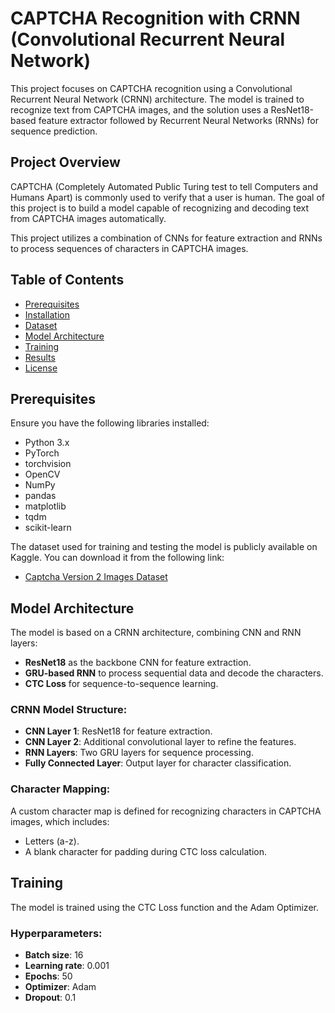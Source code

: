 # CAPTCHA Recognition with CRNN (Convolutional Recurrent Neural Network)

This project focuses on CAPTCHA recognition using a Convolutional Recurrent Neural Network (CRNN) architecture. The model is trained to recognize text from CAPTCHA images, and the solution uses a ResNet18-based feature extractor followed by Recurrent Neural Networks (RNNs) for sequence prediction.

## Project Overview

CAPTCHA (Completely Automated Public Turing test to tell Computers and Humans Apart) is commonly used to verify that a user is human. The goal of this project is to build a model capable of recognizing and decoding text from CAPTCHA images automatically.

This project utilizes a combination of CNNs for feature extraction and RNNs to process sequences of characters in CAPTCHA images.

## Table of Contents

- [Prerequisites](#prerequisites)
- [Installation](#installation)
- [Dataset](#dataset)
- [Model Architecture](#model-architecture)
- [Training](#training)
- [Results](#results)
- [License](#license)

## Prerequisites

Ensure you have the following libraries installed:

- Python 3.x
- PyTorch
- torchvision
- OpenCV
- NumPy
- pandas
- matplotlib
- tqdm
- scikit-learn

The dataset used for training and testing the model is publicly available on Kaggle. You can download it from the following link:

- [Captcha Version 2 Images Dataset](https://www.kaggle.com/shawon10/captcha-recognition)

## Model Architecture

The model is based on a CRNN architecture, combining CNN and RNN layers:

- **ResNet18** as the backbone CNN for feature extraction.
- **GRU-based RNN** to process sequential data and decode the characters.
- **CTC Loss** for sequence-to-sequence learning.

### CRNN Model Structure:

- **CNN Layer 1**: ResNet18 for feature extraction.
- **CNN Layer 2**: Additional convolutional layer to refine the features.
- **RNN Layers**: Two GRU layers for sequence processing.
- **Fully Connected Layer**: Output layer for character classification.

### Character Mapping:

A custom character map is defined for recognizing characters in CAPTCHA images, which includes:

- Letters (a-z).
- A blank character for padding during CTC loss calculation.

## Training

The model is trained using the CTC Loss function and the Adam Optimizer.

### Hyperparameters:

- **Batch size**: 16
- **Learning rate**: 0.001
- **Epochs**: 50
- **Optimizer**: Adam
- **Dropout**: 0.1

